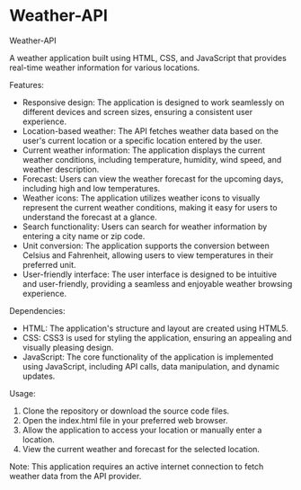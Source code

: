 # Weather-API
Weather-API

A weather application built using HTML, CSS, and JavaScript that provides real-time weather information for various locations.

Features:
- Responsive design: The application is designed to work seamlessly on different devices and screen sizes, ensuring a consistent user experience.
- Location-based weather: The API fetches weather data based on the user's current location or a specific location entered by the user.
- Current weather information: The application displays the current weather conditions, including temperature, humidity, wind speed, and weather description.
- Forecast: Users can view the weather forecast for the upcoming days, including high and low temperatures.
- Weather icons: The application utilizes weather icons to visually represent the current weather conditions, making it easy for users to understand the forecast at a glance.
- Search functionality: Users can search for weather information by entering a city name or zip code.
- Unit conversion: The application supports the conversion between Celsius and Fahrenheit, allowing users to view temperatures in their preferred unit.
- User-friendly interface: The user interface is designed to be intuitive and user-friendly, providing a seamless and enjoyable weather browsing experience.

Dependencies:
- HTML: The application's structure and layout are created using HTML5.
- CSS: CSS3 is used for styling the application, ensuring an appealing and visually pleasing design.
- JavaScript: The core functionality of the application is implemented using JavaScript, including API calls, data manipulation, and dynamic updates.

Usage:
1. Clone the repository or download the source code files.
2. Open the index.html file in your preferred web browser.
3. Allow the application to access your location or manually enter a location.
4. View the current weather and forecast for the selected location.

Note: This application requires an active internet connection to fetch weather data from the API provider.

